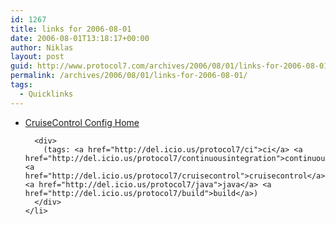 ```yaml
---
id: 1267
title: links for 2006-08-01
date: 2006-08-01T13:18:17+00:00
author: Niklas
layout: post
guid: http://www.protocol7.com/archives/2006/08/01/links-for-2006-08-01/
permalink: /archives/2006/08/01/links-for-2006-08-01/
tags:
  - Quicklinks
---
```

<div class='microid-e31513a52ce4763e5bbc0bddfdc9ce9b0a9e3663'>
  <ul>
    <li>
      <div>
        <a href="http://cc-config.sourceforge.net/">CruiseControl Config Home</a>
      </div>
      
      <div>
        (tags: <a href="http://del.icio.us/protocol7/ci">ci</a> <a href="http://del.icio.us/protocol7/continuousintegration">continuousintegration</a> <a href="http://del.icio.us/protocol7/cruisecontrol">cruisecontrol</a> <a href="http://del.icio.us/protocol7/java">java</a> <a href="http://del.icio.us/protocol7/build">build</a>)
      </div>
    </li>
  </ul>
</div>